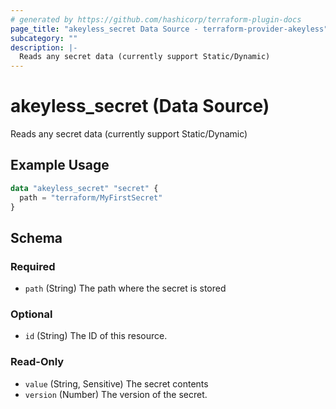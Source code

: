 ```yaml
---
# generated by https://github.com/hashicorp/terraform-plugin-docs
page_title: "akeyless_secret Data Source - terraform-provider-akeyless"
subcategory: ""
description: |-
  Reads any secret data (currently support Static/Dynamic)
---
```


# akeyless_secret (Data Source)

Reads any secret data (currently support Static/Dynamic)

## Example Usage

```terraform
data "akeyless_secret" "secret" {
  path = "terraform/MyFirstSecret"
}
```

<!-- schema generated by tfplugindocs -->
## Schema

### Required

- `path` (String) The path where the secret is stored

### Optional

- `id` (String) The ID of this resource.

### Read-Only

- `value` (String, Sensitive) The secret contents
- `version` (Number) The version of the secret.


